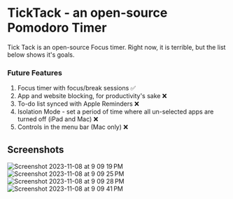 # TickTack - an open-source Pomodoro Timer

Tick Tack is an open-source Focus timer. Right now, it is terrible, but the list below shows it's goals.

### Future Features

1. Focus timer with focus/break sessions ✅
2. App and website blocking, for productivity's sake ❌
3. To-do list synced with Apple Reminders ❌
4. Isolation Mode - set a period of time where all un-selected apps are turned off (iPad and Mac) ❌
5. Controls in the menu bar (Mac only) ❌

## Screenshots

![Screenshot 2023-11-08 at 9 09 19 PM](https://github.com/pedrodsac/TickTack/assets/59292481/b697e6da-04f2-4625-912b-d58741fbc633)
![Screenshot 2023-11-08 at 9 09 25 PM](https://github.com/pedrodsac/TickTack/assets/59292481/a752990f-e5ff-49de-99ef-e51f17fc3b22)
![Screenshot 2023-11-08 at 9 09 28 PM](https://github.com/pedrodsac/TickTack/assets/59292481/e19cc209-784d-4475-9a1a-1a156f232996)
![Screenshot 2023-11-08 at 9 09 41 PM](https://github.com/pedrodsac/TickTack/assets/59292481/7f8e0e8a-cb04-4667-a6e6-f32c0867adf9)
